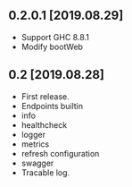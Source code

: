 0.2.0.1 [2019.08.29]
-------------------
* Support GHC 8.8.1
* Modify bootWeb

0.2 [2019.08.28]
-------------------
* First release.
* Endpoints builtin
 * info
 * healthcheck
 * logger
 * metrics
 * refresh configuration
 * swagger
* Tracable log.

